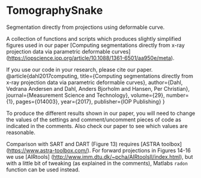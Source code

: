 # TomographySnake
Segmentation directly from projections using deformable curve.

A collection of functions and scripts which produces slightly simplified figures used in
our paper
[Computing segmentations directly from x-ray projection data via parametric deformable curves]
(https://iopscience.iop.org/article/10.1088/1361-6501/aa950e/meta).


If you use our code in your research, please cite our paper.
    @article{dahl2017computing,
      title={Computing segmentations directly from x-ray projection data via parametric deformable curves},
      author={Dahl, Vedrana Andersen and Dahl, Anders Bjorholm and Hansen, Per Christian},
      journal={Measurement Science and Technology},
      volume={29},
      number={1},
      pages={014003},
      year={2017},
      publisher={IOP Publishing}
    }


To produce the different results shown in our paper, you will need to change the
values of the settings and comment/uncomment pieces of code as indicated in the comments.
Also check our paper to see which values are reasonable.

Comparison with SART and DART (Figure 13) requires
[ASTRA toolbox]
(https://www.astra-toolbox.com/). 
For forward projections in Figures 14-16 we use
[AIRtools]
(http://www.imm.dtu.dk/~pcha/AIRtoolsII/index.html),
but with a little bit of tweaking (as explained in the
comments), Matlabs `radon` function can be used instead.
